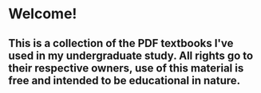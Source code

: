 # Welcome!
## This is a collection of the PDF textbooks I've used in my undergraduate study. All rights go to their respective owners, use of this material is free and intended to be educational in nature.
